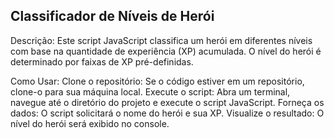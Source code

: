 ## Classificador de Níveis de Herói

Descrição:
Este script JavaScript classifica um herói em diferentes níveis com base na quantidade de experiência (XP) acumulada. O nível do herói é determinado por faixas de XP pré-definidas.

Como Usar:
Clone o repositório: Se o código estiver em um repositório, clone-o para sua máquina local.
Execute o script: Abra um terminal, navegue até o diretório do projeto e execute o script JavaScript.
Forneça os dados: O script solicitará o nome do herói e sua XP.
Visualize o resultado: O nível do herói será exibido no console.
